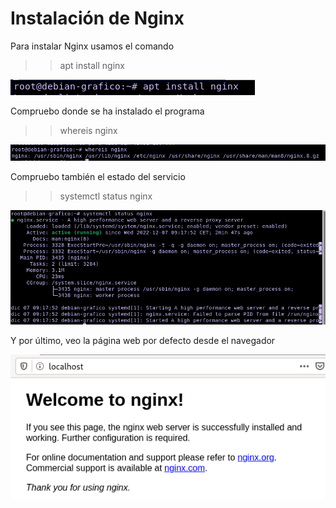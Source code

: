# Instalación de Nginx  

Para instalar Nginx usamos el comando  

>>apt install nginx  
  
![a](https://github.com/anamontejo95/nginx/blob/main/imagenes/Captura1.PNG)

Compruebo donde se ha instalado el programa  

>>whereis nginx  

![a](https://github.com/anamontejo95/nginx/blob/main/imagenes/Captura2.PNG)

Compruebo también el estado del servicio  

>>systemctl status nginx  

![a](https://github.com/anamontejo95/nginx/blob/main/imagenes/Captura3.PNG)

Y por último, veo la página web por defecto desde el navegador  

![a](https://github.com/anamontejo95/nginx/blob/main/imagenes/Captura4.PNG)
